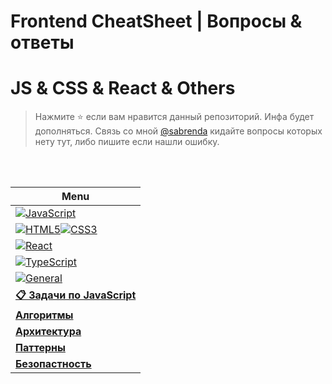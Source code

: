 <div id="topmenu"></div>

# Frontend СheatSheet | Вопросы & ответы
# JS & CSS & React & Others

> Нажмите :star: если вам нравится данный репозиторий. Инфа будет дополняться. Связь со мной [@sabrenda](https://t.me/sabrenda) кидайте вопросы которых нету тут, либо пишите если нашли ошибку.

<br>
<br>

| <div align="center">**Menu** </div>    |
|:-------------------------------------|
| [![JavaScript](https://img.shields.io/badge/javascript-%23323330.svg?style=for-the-badge&logo=javascript&logoColor=%23F7DF1E)](JavaScript.md) |
| [![HTML5](https://img.shields.io/badge/html5-%23E34F26.svg?style=for-the-badge&logo=html5&logoColor=white)![CSS3](https://img.shields.io/badge/css3-%231572B6.svg?style=for-the-badge&logo=css3&logoColor=white)](HtmlCss.md) |
| [![React](https://img.shields.io/badge/React-20232A?style=for-the-badge&logo=react)](React.md)|
| [![TypeScript](https://img.shields.io/badge/typescript-%23007ACC.svg?style=for-the-badge&logo=typescript&logoColor=white)](TypeScript.md) |
| [![General](https://img.shields.io/badge/Общие_Вопросы-black?style=for-the-badge&logo=JSON%20web%20tokens)](General.md)|
| [**📋 Задачи по JavaScript**](Tasks.md)|
| [**Алгоритмы**](Algorithms.md)|
| [**Архитектура**](Architecture.md)|
| [**Паттерны**](Pattern.md)|
| [**Безопастность**](Safety.md)|
